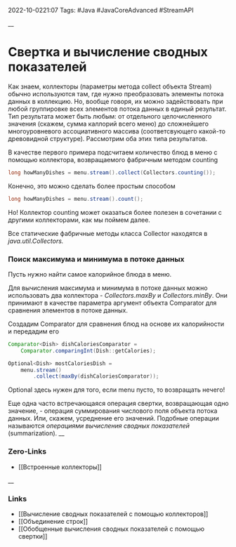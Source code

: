 2022-10-0221:07
Tags: #Java #JavaCoreAdvanced #StreamAPI 

__
# Свертка и вычисление сводных показателей
Как знаем, коллекторы (параметры метода collect объекта Stream) обычно используются там, где нужно преобразовать элементы потока данных в коллекцию. Но, вообще говоря, их можно задействовать при любой группировке всех элементов потока данных в единый результат. Тип результата может быть любым: от отдельного целочисленного значения (скажем, сумма каллорий всего меню) до сложнейшего многоуровневого ассоциативного массива (соответсвующего какой-то древовидной структуре). Рассмотрим оба этих типа результатов.

В качестве первого примера подсчитаем количество блюд в меню с помощью коллектора, возвращаемого фабричным методом counting
```java
long howManyDishes = menu.stream().collect(Collectors.counting());
```
Конечно, это можно сделать более простым способом
```java
long howManyDishes = menu.stream().count();
```
Но! Коллектор counting может оказаться более полезен в сочетании с другими коллекторами, как мы поймем далее.

Все статические фабричные методы класса Collector находятся в *java.util.Collectors.*

### Поиск максимума и минимума в потоке данных
Пусть нужно найти самое калорийное блюда в меню. 

Для вычисления максимума и минимума в потоке данных можно использовать два коллектора - *Collectors.maxBy* и *Collectors.minBy*. Они принимают в качестве параметра аргумент объекта Comparator для сравнения элементов в потоке данных. 

Создадим Comparator для сравнения блюд на основе их калорийности и передадим его
```java
Comparator<Dish> dishCaloriesComparator = 
	Comparator.comparingInt(Dish::getCalories);

Optional<Dish> mostCaloriesDish =
	menu.stream()
		.collect(maxBy(dishCaloriesComparator));
```
Optional здесь нужен для того, если menu пусто, то возвращать нечего! 

Еще одна часто встречающаяся операция свертки, возвращающая одно значение, - операция суммирования числового поля объекта потока данных. Или, скажем, усреднение его значений. Подобные операции называются *операциями вычисления сводных показателей* (summarization).
__
### Zero-Links
- [[Встроенные коллекторы]]

__
### Links
- [[Вычисление сводных показателей с помощью коллекторов]]
- [[Объединение строк]]
- [[Обобщенные вычисления сводных показателей с помощью свертки]]
